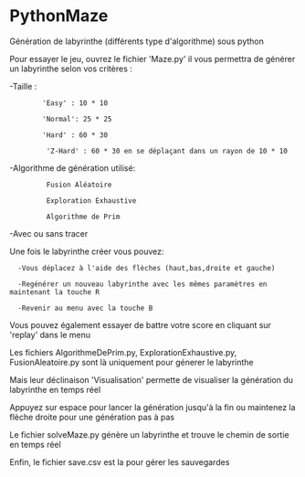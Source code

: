 # PythonMaze
Génération de labyrinthe (différents type d'algorithme) sous python

Pour essayer le jeu, ouvrez le fichier 'Maze.py' il vous permettra de générer un labyrinthe selon vos critères :

  -Taille : 
  
            'Easy' : 10 * 10
  
            'Normal': 25 * 25
            
            'Hard' : 60 * 30
            
             'Z-Hard' : 60 * 30 en se déplaçant dans un rayon de 10 * 10
            
  -Algorithme de génération utilisé: 
  
             Fusion Aléatoire
  
             Exploration Exhaustive
                                     
             Algorithme de Prim
             
  -Avec ou sans tracer


Une fois le labyrinthe créer vous pouvez: 

      -Vous déplacez à l'aide des flèches (haut,bas,droite et gauche)
  
      -Regénérer un nouveau labyrinthe avec les mêmes paramètres en maintenant la touche R
  
      -Revenir au menu avec la touche B
  

Vous pouvez également essayer de battre votre score en cliquant sur 'replay' dans le menu


Les fichiers AlgorithmeDePrim.py, ExplorationExhaustive.py, FusionAleatoire.py sont là uniquement pour génerer le labyrinthe

Mais leur déclinaison 'Visualisation' permette de visualiser la génération du labyrinthe en temps réel

Appuyez sur espace pour lancer la génération jusqu'à la fin ou maintenez la flèche droite pour une génération pas à pas


Le fichier solveMaze.py génère un labyrinthe et trouve le chemin de sortie en temps réel 


Enfin, le fichier save.csv est la pour gérer les sauvegardes
